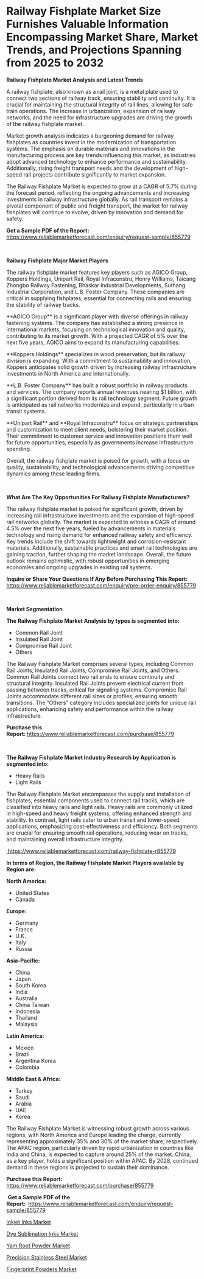 <p><h1>Railway Fishplate Market Size Furnishes Valuable Information Encompassing Market Share, Market Trends, and Projections Spanning from 2025 to 2032</h1></p><p><strong>Railway Fishplate Market Analysis and Latest Trends</strong></p>
<p><p>A railway fishplate, also known as a rail joint, is a metal plate used to connect two sections of railway track, ensuring stability and continuity. It is crucial for maintaining the structural integrity of rail lines, allowing for safe train operations. The increase in urbanization, expansion of railway networks, and the need for infrastructure upgrades are driving the growth of the railway fishplate market. </p><p>Market growth analysis indicates a burgeoning demand for railway fishplates as countries invest in the modernization of transportation systems. The emphasis on durable materials and innovations in the manufacturing process are key trends influencing this market, as industries adopt advanced technology to enhance performance and sustainability. Additionally, rising freight transport needs and the development of high-speed rail projects contribute significantly to market expansion. </p><p>The Railway Fishplate Market is expected to grow at a CAGR of 5.7% during the forecast period, reflecting the ongoing advancements and increasing investments in railway infrastructure globally. As rail transport remains a pivotal component of public and freight transport, the market for railway fishplates will continue to evolve, driven by innovation and demand for safety.</p></p>
<p><strong>Get a Sample PDF of the Report:&nbsp;</strong> <a href="https://www.reliablemarketforecast.com/enquiry/request-sample/855779?utm_campaign=1110&utm_medium=2&utm_source=Github&utm_content=ia&utm_term=30012025&utm_id=railway-fishplate">https://www.reliablemarketforecast.com/enquiry/request-sample/855779</a></p>
<p>&nbsp;</p>
<p><strong>Railway Fishplate Major Market Players</strong></p>
<p><p>The railway fishplate market features key players such as AGICO Group, Koppers Holdings, Unipart Rail, Royal Infraconstru, Henry Williams, Taicang Zhongbo Railway Fastening, Bhaskar Industrial Developments, Suthang Industrial Corporation, and L.B. Foster Company. These companies are critical in supplying fishplates, essential for connecting rails and ensuring the stability of railway tracks.</p><p>**AGICO Group** is a significant player with diverse offerings in railway fastening systems. The company has established a strong presence in international markets, focusing on technological innovation and quality, contributing to its market growth. With a projected CAGR of 5% over the next five years, AGICO aims to expand its manufacturing capabilities.</p><p>**Koppers Holdings** specializes in wood preservation, but its railway division is expanding. With a commitment to sustainability and innovation, Koppers anticipates solid growth driven by increasing railway infrastructure investments in North America and internationally.</p><p>**L.B. Foster Company** has built a robust portfolio in railway products and services. The company reports annual revenues nearing $1 billion, with a significant portion derived from its rail technology segment. Future growth is anticipated as rail networks modernize and expand, particularly in urban transit systems.</p><p>**Unipart Rail** and **Royal Infraconstru** focus on strategic partnerships and customization to meet client needs, bolstering their market position. Their commitment to customer service and innovation positions them well for future opportunities, especially as governments increase infrastructure spending.</p><p>Overall, the railway fishplate market is poised for growth, with a focus on quality, sustainability, and technological advancements driving competitive dynamics among these leading firms.</p></p>
<p>&nbsp;</p>
<p><strong>What Are The Key Opportunities For Railway Fishplate Manufacturers?</strong></p>
<p><p>The railway fishplate market is poised for significant growth, driven by increasing rail infrastructure investments and the expansion of high-speed rail networks globally. The market is expected to witness a CAGR of around 4.5% over the next five years, fueled by advancements in materials technology and rising demand for enhanced railway safety and efficiency. Key trends include the shift towards lightweight and corrosion-resistant materials. Additionally, sustainable practices and smart rail technologies are gaining traction, further shaping the market landscape. Overall, the future outlook remains optimistic, with robust opportunities in emerging economies and ongoing upgrades in existing rail systems.</p></p>
<p><strong>Inquire or Share Your Questions If Any Before Purchasing This Report:</strong> <a href="https://www.reliablemarketforecast.com/enquiry/pre-order-enquiry/855779?utm_campaign=1110&utm_medium=2&utm_source=Github&utm_content=ia&utm_term=30012025&utm_id=railway-fishplate">https://www.reliablemarketforecast.com/enquiry/pre-order-enquiry/855779</a></p>
<p>&nbsp;</p>
<p><strong>Market Segmentation</strong></p>
<p><strong>The Railway Fishplate Market Analysis by types is segmented into:</strong></p>
<p><ul><li>Common Rail Joint</li><li>Insulated Rail Joint</li><li>Compromise Rail Joint</li><li>Others</li></ul></p>
<p><p>The Railway Fishplate Market comprises several types, including Common Rail Joints, Insulated Rail Joints, Compromise Rail Joints, and Others. Common Rail Joints connect two rail ends to ensure continuity and structural integrity. Insulated Rail Joints prevent electrical current from passing between tracks, critical for signaling systems. Compromise Rail Joints accommodate different rail sizes or profiles, ensuring smooth transitions. The “Others” category includes specialized joints for unique rail applications, enhancing safety and performance within the railway infrastructure.</p></p>
<p><strong>Purchase this Report:&nbsp;</strong><a href="https://www.reliablemarketforecast.com/purchase/855779?utm_campaign=1110&utm_medium=2&utm_source=Github&utm_content=ia&utm_term=30012025&utm_id=railway-fishplate">https://www.reliablemarketforecast.com/purchase/855779</a></p>
<p>&nbsp;</p>
<p><strong>The Railway Fishplate Market Industry Research by Application is segmented into:</strong></p>
<p><ul><li>Heavy Rails</li><li>Light Rails</li></ul></p>
<p><p>The Railway Fishplate Market encompasses the supply and installation of fishplates, essential components used to connect rail tracks, which are classified into heavy rails and light rails. Heavy rails are commonly utilized in high-speed and heavy freight systems, offering enhanced strength and stability. In contrast, light rails cater to urban transit and lower-speed applications, emphasizing cost-effectiveness and efficiency. Both segments are crucial for ensuring smooth rail operations, reducing wear on tracks, and maintaining overall infrastructure integrity.</p></p>
<p><a href="https://www.reliablemarketforecast.com/railway-fishplate-r855779?utm_campaign=1110&utm_medium=2&utm_source=Github&utm_content=ia&utm_term=30012025&utm_id=railway-fishplate">&nbsp;https://www.reliablemarketforecast.com/railway-fishplate-r855779</a></p>
<p><strong>In terms of Region, the Railway Fishplate Market Players available by Region are:</strong></p>
<p>
    <p> <strong> North America: </strong>
        <ul>
            <li>United States</li>
            <li>Canada</li>
        </ul>
        </p> 
    <p> <strong> Europe: </strong>
        <ul>
            <li>Germany</li>
            <li>France</li>
            <li>U.K.</li>
            <li>Italy</li>
            <li>Russia</li>
        </ul>
        </p> 
    <p> <strong> Asia-Pacific: </strong>
        <ul>
            <li>China</li>
            <li>Japan</li>
            <li>South Korea</li>
            <li>India</li>
            <li>Australia</li>
            <li>China Taiwan</li>
            <li>Indonesia</li>
            <li>Thailand</li>
            <li>Malaysia</li>
        </ul>
        </p> 
    <p> <strong> Latin America: </strong>
        <ul>
            <li>Mexico</li>
            <li>Brazil</li>
            <li>Argentina Korea</li>
            <li>Colombia</li>
        </ul>
        </p> 
    <p> <strong> Middle East & Africa: </strong>
        <ul>
            <li>Turkey</li>
            <li>Saudi</li>
            <li>Arabia</li>
            <li>UAE</li>
            <li>Korea</li>
        </ul>
    </p>
    </p>
<p><p>The Railway Fishplate Market is witnessing robust growth across various regions, with North America and Europe leading the charge, currently representing approximately 35% and 30% of the market share, respectively. The APAC region, particularly driven by rapid urbanization in countries like India and China, is expected to capture around 25% of the market. China, as a key player, holds a significant position within APAC. By 2028, continued demand in these regions is projected to sustain their dominance.</p></p>
<p><strong>Purchase this Report: </strong><a href="https://www.reliablemarketforecast.com/purchase/855779?utm_campaign=1110&utm_medium=2&utm_source=Github&utm_content=ia&utm_term=30012025&utm_id=railway-fishplate">https://www.reliablemarketforecast.com/purchase/855779</a></p>
<p>&nbsp;<strong>Get a Sample PDF of the Report:&nbsp;&nbsp;</strong><a href="https://www.reliablemarketforecast.com/enquiry/request-sample/855779?utm_campaign=1110&utm_medium=2&utm_source=Github&utm_content=ia&utm_term=30012025&utm_id=railway-fishplate">https://www.reliablemarketforecast.com/enquiry/request-sample/855779</a></p>
<p><strong></strong></p>
<p><p><a href="https://github.com/tamiaknaub6/Market-Research-Report-List-1/blob/main/inkjet-inks-market.md?utm_campaign=1110&utm_medium=2&utm_source=Github&utm_content=ia&utm_term=30012025&utm_id=railway-fishplate">Inkjet Inks Market</a></p><p><a href="https://github.com/mayabungard8092/Market-Research-Report-List-1/blob/main/dye-sublimation-inks-market.md?utm_campaign=1110&utm_medium=2&utm_source=Github&utm_content=ia&utm_term=30012025&utm_id=railway-fishplate">Dye Sublimation Inks Market</a></p><p><a href="https://github.com/NarcisoFerry/Market-Research-Report-List-1/blob/main/yam-root-powder-market.md?utm_campaign=1110&utm_medium=2&utm_source=Github&utm_content=ia&utm_term=30012025&utm_id=railway-fishplate">Yam Root Powder Market</a></p><p><a href="https://github.com/kathiestrine5ty/Market-Research-Report-List-1/blob/main/precision-stainless-steel-market.md?utm_campaign=1110&utm_medium=2&utm_source=Github&utm_content=ia&utm_term=30012025&utm_id=railway-fishplate">Precision Stainless Steel Market</a></p><p><a href="https://github.com/FosterFahey91/Market-Research-Report-List-1/blob/main/fingerprint-powders-market.md?utm_campaign=1110&utm_medium=2&utm_source=Github&utm_content=ia&utm_term=30012025&utm_id=railway-fishplate">Fingerprint Powders Market</a></p></p>